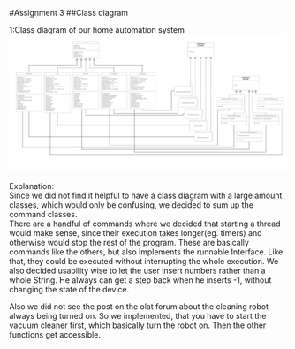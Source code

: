 #Assignment 3
##Class diagram

1:Class diagram of our home automation system
![Iterator_ClassDiagram](./img/classdiagram.JPG)

Explanation:  
Since we did not find it helpful to have a class diagram with a large amount classes, which would only be confusing, we decided to sum up the command classes.  
There are a handful of commands where we decided that starting a thread would make sense, since their execution takes longer(eg. timers) and otherwise would stop the rest of the program. These are basically commands like the others, but also implements the runnable Interface. Like that, they could be executed without interrupting the whole execution.
We also decided usability wise to let the user insert numbers rather than a whole String. He always can get a step back when he inserts -1, without changing the state of the device.



Also we did not see the post on the olat forum about the cleaning robot always being turned on. So we implemented, that you have to start the vacuum cleaner first, which basically turn the robot on. Then the other functions get accessible.